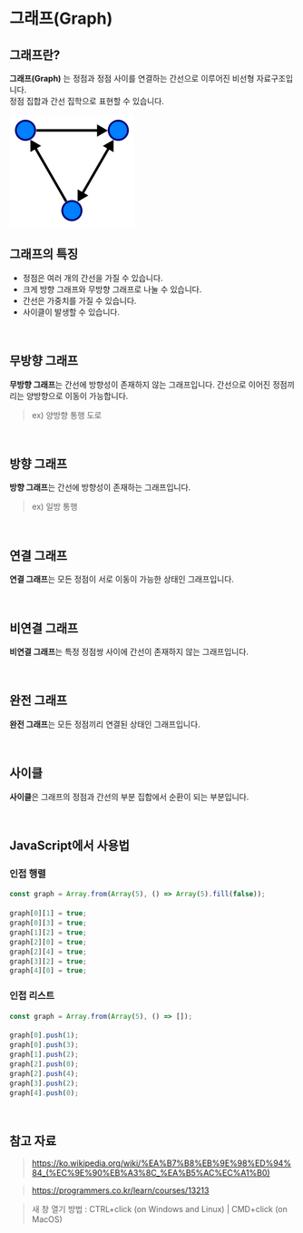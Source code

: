 # 그래프(Graph)

## 그래프란?

**그래프(Graph)** 는 정점과 정점 사이를 연결하는 간선으로 이루어진 비선형 자료구조입니다.  
정점 집합과 간선 집학으로 표현할 수 있습니다.

<img src="../images/CS/graph.png" alt="그래프(Graph)" />

<br />

## 그래프의 특징

- 정점은 여러 개의 간선을 가질 수 있습니다.
- 크게 방향 그래프와 무방향 그래프로 나눌 수 있습니다.
- 간선은 가중치를 가질 수 있습니다.
- 사이클이 발생할 수 있습니다.

<br />

## 무방향 그래프

**무방향 그래프**는 간선에 방향성이 존재하지 않는 그래프입니다. 간선으로 이어진 정점끼리는 양방향으로 이동이 가능합니다.

> ex) 양방향 통행 도로

<br />

## 방향 그래프

**방향 그래프**는 간선에 방향성이 존재하는 그래프입니다.

> ex) 일방 통행

<br />

## 연결 그래프

**연결 그래프**는 모든 정점이 서로 이동이 가능한 상태인 그래프입니다.

<br />

## 비연결 그래프

**비연결 그래프**는 특정 정점쌍 사이에 간선이 존재하지 않는 그래프입니다.

<br />

## 완전 그래프

**완전 그래프**는 모든 정점끼리 연결된 상태인 그래프입니다.

<br />

## 사이클

**사이클**은 그래프의 정점과 간선의 부분 집합에서 순환이 되는 부분입니다.

<br />

## JavaScript에서 사용법

### 인접 행렬

```javascript
const graph = Array.from(Array(5), () => Array(5).fill(false));

graph[0][1] = true;
graph[0][3] = true;
graph[1][2] = true;
graph[2][0] = true;
graph[2][4] = true;
graph[3][2] = true;
graph[4][0] = true;
```

### 인접 리스트

```javascript
const graph = Array.from(Array(5), () => []);

graph[0].push(1);
graph[0].push(3);
graph[1].push(2);
graph[2].push(0);
graph[2].push(4);
graph[3].push(2);
graph[4].push(0);
```

<br />

## 참고 자료

> https://ko.wikipedia.org/wiki/%EA%B7%B8%EB%9E%98%ED%94%84_(%EC%9E%90%EB%A3%8C_%EA%B5%AC%EC%A1%B0)

> https://programmers.co.kr/learn/courses/13213

> 새 창 열기 방법 : CTRL+click (on Windows and Linux) | CMD+click (on MacOS)

